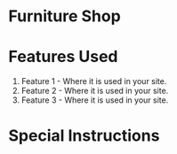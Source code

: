 # Furniture Shop

<!-- web Site for furniture shop to display our products to customers  ,classic furniture and Italian style with high quality standard and best price in addition to, louis xv chairs, living rooms sofas, hand carved coffee table, console tables, neoclassical bedroom, dining room sets, Manufacturing and supplying customized designs according to your interior projects and customer's requests. Develop our products; on some collections you may alter the design to suit your taste. Finishing in various fine quality,
brilliant gild, antique gild, Walnut, Oak, Mahogany, gold silver, ivory wash, white wash, and other styles. -->

# Features Used

<!-- List the 3 optional features, or more if you used more, that you chose to use and where they are incorporated to help mentors find them. -->

1. Feature 1 - Where it is used in your site.
2. Feature 2 - Where it is used in your site.
3. Feature 3 - Where it is used in your site.

# Special Instructions

<!-- Include any special instructions needed to run your project if it is anything more than just opening index.html. -->




<!-- Need help with markdown? Check out the following site for tips: https://guides.github.com/features/mastering-markdown/. You can delete all these comments afterwards if you want to. -->
